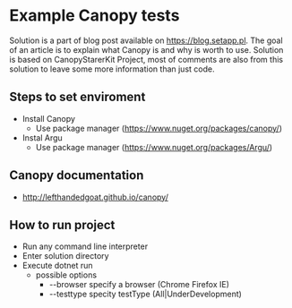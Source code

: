 # Example Canopy tests
Solution is a part of blog post available on https://blog.setapp.pl. The goal of an article is to explain what Canopy is and why is worth to use. Solution is based on CanopyStarerKit Project, most of comments are also from this solution to leave some more information than just code.
## Steps to set enviroment
* Install Canopy
    * Use package manager (https://www.nuget.org/packages/canopy/)
* Instal Argu
    * Use package manager (https://www.nuget.org/packages/Argu/)

## Canopy documentation
* http://lefthandedgoat.github.io/canopy/

## How to run project
* Run any command line interpreter
* Enter solution directory
* Execute dotnet run
    * possible options
        * --browser <string> specify a browser (Chrome Firefox IE)
        * --testtype <string> specity testType (All|UnderDevelopment)
